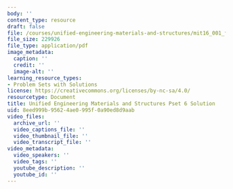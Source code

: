 ```yaml
---
body: ''
content_type: resource
draft: false
file: /courses/unified-engineering-materials-and-structures/mit16_001_f21_pset_06sol.pdf
file_size: 229926
file_type: application/pdf
image_metadata:
  caption: ''
  credit: ''
  image-alt: ''
learning_resource_types:
- Problem Sets with Solutions
license: https://creativecommons.org/licenses/by-nc-sa/4.0/
resourcetype: Document
title: Unified Engineering Materials and Structures Pset 6 Solution
uid: 8eed999b-9562-4ae0-995f-0a90ed8d9aab
video_files:
  archive_url: ''
  video_captions_file: ''
  video_thumbnail_file: ''
  video_transcript_file: ''
video_metadata:
  video_speakers: ''
  video_tags: ''
  youtube_description: ''
  youtube_id: ''
---
```


